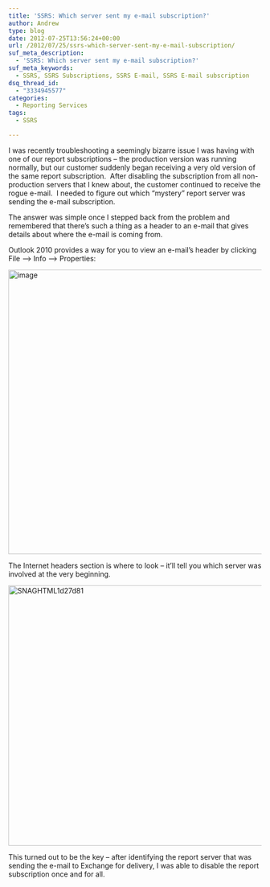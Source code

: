 ```yaml
---
title: 'SSRS: Which server sent my e-mail subscription?'
author: Andrew
type: blog
date: 2012-07-25T13:56:24+00:00
url: /2012/07/25/ssrs-which-server-sent-my-e-mail-subscription/
suf_meta_description:
  - 'SSRS: Which server sent my e-mail subscription?'
suf_meta_keywords:
  - SSRS, SSRS Subscriptions, SSRS E-mail, SSRS E-mail subscription
dsq_thread_id:
  - "3334945577"
categories:
  - Reporting Services
tags:
  - SSRS

---
```

I was recently troubleshooting a seemingly bizarre issue I was having with one of our report subscriptions – the production version was running normally, but our customer suddenly began receiving a very old version of the same report subscription.  After disabling the subscription from all non-production servers that I knew about, the customer continued to receive the rogue e-mail.  I needed to figure out which “mystery” report server was sending the e-mail subscription.

The answer was simple once I stepped back from the problem and remembered that there’s such a thing as a header to an e-mail that gives details about where the e-mail is coming from.

Outlook 2010 provides a way for you to view an e-mail’s header by clicking File –> Info –> Properties:

[<img style="background-image: none; padding-left: 0px; padding-right: 0px; display: inline; padding-top: 0px; border-width: 0px;" title="image" src="http://www.andrewcbancroft.com/wp-content/uploads/2012/07/image_thumb.png" alt="image" width="576" height="566" border="0" />][1]

The Internet headers section is where to look – it’ll tell you which server was involved at the very beginning.

[<img style="background-image: none; padding-left: 0px; padding-right: 0px; display: inline; padding-top: 0px; border-width: 0px;" title="SNAGHTML1d27d81" src="http://www.andrewcbancroft.com/wp-content/uploads/2012/07/SNAGHTML1d27d81_thumb.png" alt="SNAGHTML1d27d81" width="577" height="518" border="0" />][2]

This turned out to be the key – after identifying the report server that was sending the e-mail to Exchange for delivery, I was able to disable the report subscription once and for all.

 [1]: http://www.andrewcbancroft.com/wp-content/uploads/2012/07/image.png
 [2]: http://www.andrewcbancroft.com/wp-content/uploads/2012/07/SNAGHTML1d27d81.png